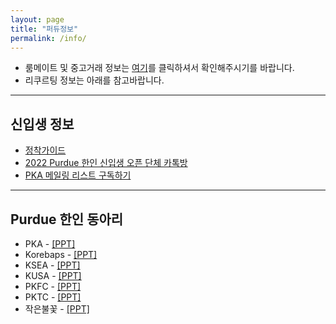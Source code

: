 ```yaml
---
layout: page
title: "퍼듀정보"
permalink: /info/
---
```


* 룸메이트 및 중고거래 정보는 [여기](#)를 클릭하셔서 확인해주시기를 바랍니다.
* 리쿠르팅 정보는 아래를 참고바랍니다.

***
## 신입생 정보

* [정착가이드](https://sites.google.com/view/purduelife/home?authuser=0)
* [2022 Purdue 한인 신입생 오픈 단체 카톡방](https://open.kakao.com/o/gE63NvJd)
* [PKA 메일링 리스트 구독하기](https://lists.purdue.edu/mailman/listinfo/pka)

***
## Purdue 한인 동아리
* PKA - [\[PPT\]](/assets/2022-2023-PKA-1.pdf)
* Korebaps - [\[PPT\]](/assets/Korebaps-1.pdf)
* KSEA - [\[PPT\]](/assets/KSEA-2.pdf)
* KUSA - [\[PPT\]](/assets/KUSA-1.pdf)
* PKFC - [\[PPT\]](/assets/PKFC-1.pdf)
* PKTC - [\[PPT\]](/assets/PKTC-1.pdf)
* 작은불꽃 - [\[PPT\]](/assets/작은불꽃-1.pdf)

